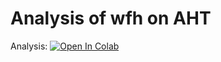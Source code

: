 # Analysis of wfh on AHT

Analysis: [![Open In Colab](https://colab.research.google.com/assets/colab-badge.svg)](https://colab.research.google.com/github/majickdave/wfh_analysis/blob/master/wfh_analysis.ipynb)

